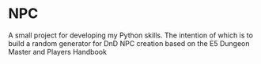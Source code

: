 # NPC

 A small project for developing my Python skills. The intention
 of which is to build a random generator for DnD NPC creation
 based on the E5 Dungeon Master and Players Handbook

